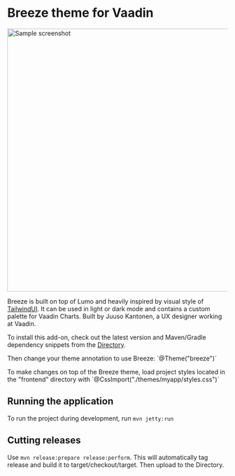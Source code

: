 # Breeze theme for Vaadin

<img src="https://user-images.githubusercontent.com/19607782/161480522-e42a1a3a-cc40-4474-bb11-b714f3fdd5f4.png" alt="Sample screenshot" width="600">

Breeze is built on top of Lumo and heavily inspired by visual style of [TailwindUI](https://tailwindui.com/). It can be used in light or dark mode and contains a custom palette for Vaadin Charts. Built by Juuso Kantonen, a UX designer working at Vaadin.

To install this add-on, check out the latest version and Maven/Gradle dependency snippets from the [Directory](https://vaadin.com/directory).

Then change your theme annotation to use Breeze: `@Theme("breeze")´

To make changes on top of the Breeze theme, load project styles located in the "frontend" directory with `@CssImport("./themes/myapp/styles.css")´

## Running the application

To run the project during development, run `mvn jetty:run`

## Cutting releases

Use `mvn release:prepare release:perform`. This will automatically tag release and build it to target/checkout/target. Then upload to the Directory.
